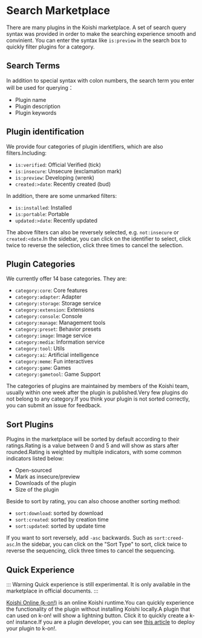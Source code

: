 # Search Marketplace

There are many plugins in the Koishi marketplace. A set of search query syntax was provided in order to make the searching experience smooth and convinient. You can enter the syntax like `is:preview` in the search box to quickly filter plugins for a category.

## Search Terms

In addition to special syntax with colon numbers, the search term you enter will be used for querying：

- Plugin name
- Plugin description
- Plugin keywords

## Plugin identification

We provide four categories of plugin identifiers, which are also filters.Including:

- `is:verified`: Official Verified (tick)
- `is:insecure`: Unsecure (exclamation mark)
- `is:preview`: Developing (wrenk)
- `created:>date`: Recently created (bud)

In addition, there are some unmarked filters:

- `is:installed`: Installed
- `is:portable`: Portable
- `updated:>date`: Recently updated

The above filters can also be reversely selected, e.g. `not:insecure` or `created:<date`.In the sidebar, you can click on the identifier to select, click twice to reverse the selection, click three times to cancel the selection.

## Plugin Categories

We currently offer 14 base categories. They are:

- `category:core`: Core features
- `category:adapter`: Adapter
- `category:storage`: Storage service
- `category:extension`: Extensions
- `category:console`: Console
- `category:manage`: Management tools
- `category:preset`: Behavior presets
- `category:image`: Image service
- `category:media`: Information service
- `category:tool`: Utils
- `category:ai`: Artificial intelligence
- `category:meme`: Fun interactives
- `category:game`: Games
- `category:gametool`: Game Support

The categories of plugins are maintained by members of the Koishi team, usually within one week after the plugin is published.Very few plugins do not belong to any category.If you think your plugin is not sorted correctly, you can submit an issue for feedback.

## Sort Plugins

Plugins in the marketplace will be sorted by default according to their ratings.Rating is a value between 0 and 5 and will show as stars after rounded.Rating is weighted by multiple indicators, with some common indicators listed below:

- Open-sourced
- Mark as insecure/preview
- Downloads of the plugin
- Size of the plugin

Beside to sort by rating, you can also choose another sorting method:

- `sort:download`: sorted by download
- `sort:created`: sorted by creation time
- `sort:updated`: sorted by update time

If you want to sort reversely, add `-asc` backwards. Such as `sort:creed-asc`.In the sidebar, you can click on the "Sort Type" to sort, click twice to reverse the sequencing, click three times to cancel the sequencing.

## Quick Experience

::: Warning
Quick experience is still experimental. It is only available in the marketplace in official documents.
:::

[Koishi Online (k-on!)](https://koishi.online) is an online Koishi runtime.You can quickly experience the functionality of the plugin without installing Koishi locally.A plugin that can used on k-on! will show a lightning button. Click it to quickly create a k-on! instance.If you are a plugin developer, you can see [this article](../../cookbook/online.md) to deploy your plugin to k-on!.
